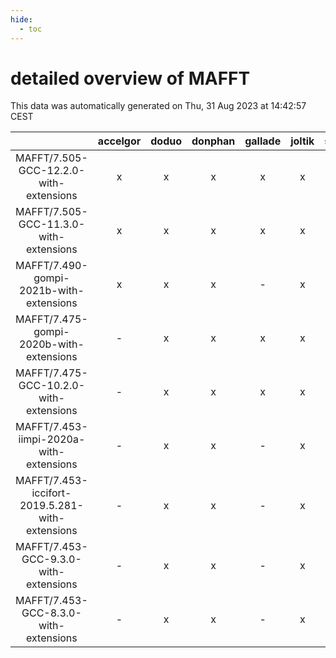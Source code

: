 ```yaml
---
hide:
  - toc
---
```


detailed overview of MAFFT
==========================


This data was automatically generated on Thu, 31 Aug 2023 at 14:42:57 CEST  

| |accelgor|doduo|donphan|gallade|joltik|skitty|swalot|victini|
| :---: | :---: | :---: | :---: | :---: | :---: | :---: | :---: | :---: |
|MAFFT/7.505-GCC-12.2.0-with-extensions|x|x|x|x|x|x|x|x|
|MAFFT/7.505-GCC-11.3.0-with-extensions|x|x|x|x|x|x|x|x|
|MAFFT/7.490-gompi-2021b-with-extensions|x|x|x|-|x|x|x|x|
|MAFFT/7.475-gompi-2020b-with-extensions|-|x|x|x|x|x|x|x|
|MAFFT/7.475-GCC-10.2.0-with-extensions|-|x|x|x|x|x|x|x|
|MAFFT/7.453-iimpi-2020a-with-extensions|-|x|x|-|x|x|x|x|
|MAFFT/7.453-iccifort-2019.5.281-with-extensions|-|x|x|-|x|x|-|x|
|MAFFT/7.453-GCC-9.3.0-with-extensions|-|x|x|-|x|x|x|x|
|MAFFT/7.453-GCC-8.3.0-with-extensions|-|x|x|-|x|x|-|x|
